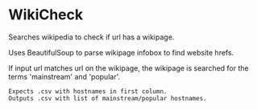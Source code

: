 # WikiCheck

Searches wikipedia to check if url has a wikipage.

Uses BeautifulSoup to parse wikipage infobox to find website hrefs.

If input url matches url on the wikipage, the wikipage is searched for the terms 'mainstream' and 'popular'.

```
Expects .csv with hostnames in first column.
Outputs .csv with list of mainstream/popular hostnames.
```
